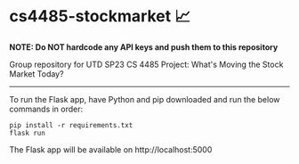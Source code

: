 # cs4485-stockmarket 📈
**NOTE: Do NOT hardcode any API keys and push them to this repository**

Group repository for UTD SP23 CS 4485 Project: What's Moving the Stock Market Today?

---
To run the Flask app, have Python and pip downloaded and run the below commands in order:
```
pip install -r requirements.txt
flask run
```
The Flask app will be available on http://localhost:5000


